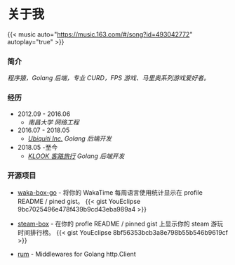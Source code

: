 # 关于我

{{< music auto="https://music.163.com/#/song?id=493042772" autoplay="true" >}}

### 简介

_程序猿，Golang 后端，专业 CURD，FPS 游戏、马里奥系列游戏爱好者。_

### 经历

- 2012.09 - 2016.06
  - _南昌大学 网络工程_
- 2016.07 - 2018.05
  - _[Ubiquiti Inc.](https://ui.com/) Golang 后端开发_
- 2018.05 -至今
  - _[KLOOK 客路旅行](https://www.klook.com) Golang 后端开发_

### 开源项目

- [waka-box-go](https://github.com/YouEclipse/waka-box-go) - 将你的 WakaTime 每周语言使用统计显示在 profile README / pined gist。
  {{< gist YouEclipse 9bc7025496e478f439b9cd43eba989a4 >}}

- [steam-box](https://github.com/YouEclipse/steam-box) - 在你的 profle README / pinned gist 上显示你的 steam 游玩时间排行榜。
  {{< gist YouEclipse 8bf56353bcb3a8e798b55b546b9619cf >}}

- [rum](https://github.com/YouEclipse/rum) - Middlewares for Golang http.Client
 